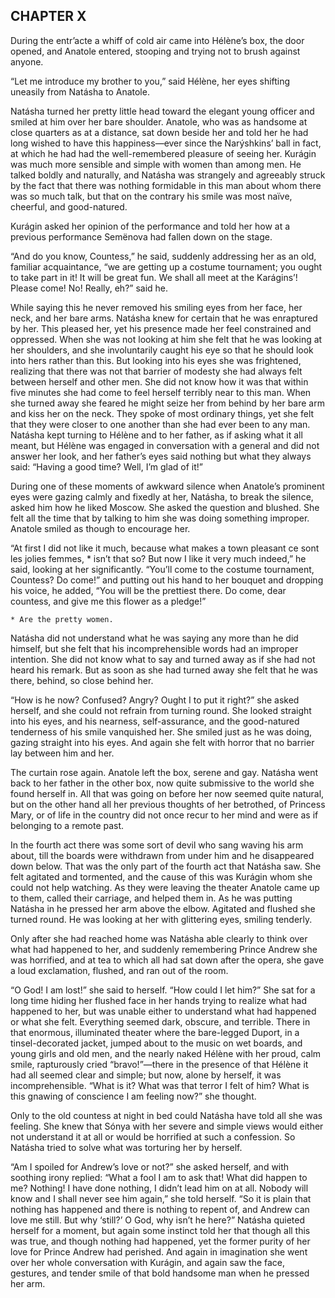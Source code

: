 ## CHAPTER X

During the entr’acte a whiff of cold air came into Hélène’s box,
the door opened, and Anatole entered, stooping and trying not to brush
against anyone.

“Let me introduce my brother to you,” said Hélène, her eyes
shifting uneasily from Natásha to Anatole.

Natásha turned her pretty little head toward the elegant young officer
and smiled at him over her bare shoulder. Anatole, who was as handsome
at close quarters as at a distance, sat down beside her and told her he
had long wished to have this happiness—ever since the Narýshkins’
ball in fact, at which he had had the well-remembered pleasure of seeing
her. Kurágin was much more sensible and simple with women than among
men. He talked boldly and naturally, and Natásha was strangely and
agreeably struck by the fact that there was nothing formidable in this
man about whom there was so much talk, but that on the contrary his
smile was most naïve, cheerful, and good-natured.

Kurágin asked her opinion of the performance and told her how at a
previous performance Semënova had fallen down on the stage.

“And do you know, Countess,” he said, suddenly addressing her as an
old, familiar acquaintance, “we are getting up a costume tournament;
you ought to take part in it! It will be great fun. We shall all meet at
the Karágins’! Please come! No! Really, eh?” said he.

While saying this he never removed his smiling eyes from her face,
her neck, and her bare arms. Natásha knew for certain that he was
enraptured by her. This pleased her, yet his presence made her feel
constrained and oppressed. When she was not looking at him she felt that
he was looking at her shoulders, and she involuntarily caught his eye
so that he should look into hers rather than this. But looking into his
eyes she was frightened, realizing that there was not that barrier of
modesty she had always felt between herself and other men. She did not
know how it was that within five minutes she had come to feel herself
terribly near to this man. When she turned away she feared he might
seize her from behind by her bare arm and kiss her on the neck. They
spoke of most ordinary things, yet she felt that they were closer to
one another than she had ever been to any man. Natásha kept turning to
Hélène and to her father, as if asking what it all meant, but Hélène
was engaged in conversation with a general and did not answer her
look, and her father’s eyes said nothing but what they always said:
“Having a good time? Well, I’m glad of it!”

During one of these moments of awkward silence when Anatole’s
prominent eyes were gazing calmly and fixedly at her, Natásha, to break
the silence, asked him how he liked Moscow. She asked the question and
blushed. She felt all the time that by talking to him she was doing
something improper. Anatole smiled as though to encourage her.

“At first I did not like it much, because what makes a town pleasant
ce sont les jolies femmes, * isn’t that so? But now I like it very
much indeed,” he said, looking at her significantly. “You’ll come
to the costume tournament, Countess? Do come!” and putting out his
hand to her bouquet and dropping his voice, he added, “You will be the
prettiest there. Do come, dear countess, and give me this flower as a
pledge!”

    * Are the pretty women.

Natásha did not understand what he was saying any more than he did
himself, but she felt that his incomprehensible words had an improper
intention. She did not know what to say and turned away as if she had
not heard his remark. But as soon as she had turned away she felt that
he was there, behind, so close behind her.

“How is he now? Confused? Angry? Ought I to put it right?” she
asked herself, and she could not refrain from turning round. She looked
straight into his eyes, and his nearness, self-assurance, and the
good-natured tenderness of his smile vanquished her. She smiled just
as he was doing, gazing straight into his eyes. And again she felt with
horror that no barrier lay between him and her.

The curtain rose again. Anatole left the box, serene and gay. Natásha
went back to her father in the other box, now quite submissive to the
world she found herself in. All that was going on before her now seemed
quite natural, but on the other hand all her previous thoughts of her
betrothed, of Princess Mary, or of life in the country did not once
recur to her mind and were as if belonging to a remote past.

In the fourth act there was some sort of devil who sang waving his arm
about, till the boards were withdrawn from under him and he disappeared
down below. That was the only part of the fourth act that Natásha saw.
She felt agitated and tormented, and the cause of this was Kurágin whom
she could not help watching. As they were leaving the theater Anatole
came up to them, called their carriage, and helped them in. As he was
putting Natásha in he pressed her arm above the elbow. Agitated and
flushed she turned round. He was looking at her with glittering eyes,
smiling tenderly.


Only after she had reached home was Natásha able clearly to think over
what had happened to her, and suddenly remembering Prince Andrew she
was horrified, and at tea to which all had sat down after the opera, she
gave a loud exclamation, flushed, and ran out of the room.

“O God! I am lost!” she said to herself. “How could I let him?”
She sat for a long time hiding her flushed face in her hands trying to
realize what had happened to her, but was unable either to understand
what had happened or what she felt. Everything seemed dark, obscure,
and terrible. There in that enormous, illuminated theater where the
bare-legged Duport, in a tinsel-decorated jacket, jumped about to the
music on wet boards, and young girls and old men, and the nearly
naked Hélène with her proud, calm smile, rapturously cried
“bravo!”—there in the presence of that Hélène it had all seemed
clear and simple; but now, alone by herself, it was incomprehensible.
“What is it? What was that terror I felt of him? What is this gnawing
of conscience I am feeling now?” she thought.

Only to the old countess at night in bed could Natásha have told all
she was feeling. She knew that Sónya with her severe and simple views
would either not understand it at all or would be horrified at such
a confession. So Natásha tried to solve what was torturing her by
herself.

“Am I spoiled for Andrew’s love or not?” she asked herself, and
with soothing irony replied: “What a fool I am to ask that! What did
happen to me? Nothing! I have done nothing, I didn’t lead him on
at all. Nobody will know and I shall never see him again,” she told
herself. “So it is plain that nothing has happened and there is
nothing to repent of, and Andrew can love me still. But why ‘still?’
O God, why isn’t he here?” Natásha quieted herself for a moment,
but again some instinct told her that though all this was true, and
though nothing had happened, yet the former purity of her love for
Prince Andrew had perished. And again in imagination she went over her
whole conversation with Kurágin, and again saw the face, gestures, and
tender smile of that bold handsome man when he pressed her arm.






